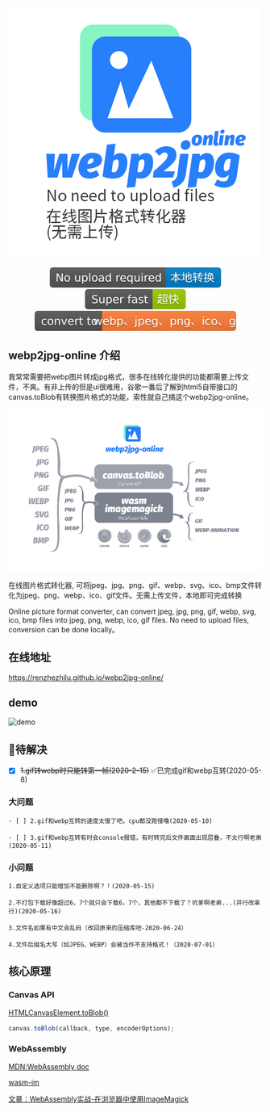 <center>

![title](./cdn/og_image2.png)

<!-- from shields.io/ -->

![title](./cdn/badges/01.svg)
![title](./cdn/badges/02.svg)
![title](./cdn/badges/03.svg)

</center>

## webp2jpg-online 介绍

我常常需要把webp图片转成jpg格式，很多在线转化提供的功能都需要上传文件，不爽。有非上传的但是ui很难用，谷歌一番后了解到html5自带接口的canvas.toBlob有转换图片格式的功能，索性就自己搞这个webp2jpg-online。


![title](./cdn/format.png)

在线图片格式转化器, 可将jpeg、jpg、png、gif、webp、svg、ico、bmp文件转化为jpeg、png、webp、ico、gif文件。无需上传文件，本地即可完成转换

Online picture format converter, can convert jpeg, jpg, png, gif, webp, svg, ico, bmp files into jpeg, png, webp, ico, gif files. No need to upload files, conversion can be done locally。

## 在线地址

https://renzhezhilu.github.io/webp2jpg-online/

## demo

![demo](./cdn/v2_demo.gif)

## 🔧待解决
 - [x] ~~1.gif转webp时只能转第一帧(2020-2-15)~~ 
    ✅已完成gif和webp互转(2020-05-8)
### 大问题



    - [ ] 2.gif和webp互转的速度太慢了吧，cpu都没跑慢噜(2020-05-10)

    - [ ] 3.gif和webp互转有时会console报错，有时转完后文件画面出现层叠，不太行啊老弟(2020-05-11)
### 小问题
    1.自定义选项只能增加不能删除啊？！(2020-05-15)

    2.不打包下载好像超过6，7个就只会下载6，7个，其他都不下载了？坑爹啊老弟...(并行改串行)(2020-05-16)

    3.文件名如果有中文会乱码（改回原来的压缩库吧-2020-06-24）

    4.文件后缀名大写（如JPEG、WEBP）会被当作不支持格式！（2020-07-01）

## 核心原理
### Canvas API

[HTMLCanvasElement.toBlob()](https://developer.mozilla.org/zh-CN/docs/Web/API/HTMLCanvasElement/toBlob)

<!-- https://codepen.io/random233/pen/PowBBaa?editors=1000 -->
``` javascript
canvas.toBlob(callback, type, encoderOptions);
```
### WebAssembly
[MDN:WebAssembly doc](https://developer.mozilla.org/zh-CN/docs/WebAssembly)

[wasm-im ](https://github.com/mk33mk333/wasm-im)

[文章：WebAssembly实战-在浏览器中使用ImageMagick](https://cloud.tencent.com/developer/article/1554176)


